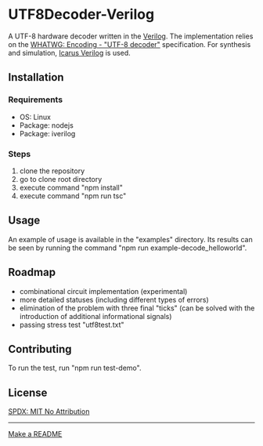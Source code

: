 # UTF8Decoder-Verilog

A UTF-8 hardware decoder written in the [Verilog](https://en.wikipedia.org/wiki/Verilog). The implementation relies on the [WHATWG: Encoding - "UTF-8 decoder"](https://encoding.spec.whatwg.org/#utf-8-decoder) specification. For synthesis and simulation, [Icarus Verilog](https://github.com/steveicarus/iverilog) is used.

## Installation

### Requirements

* OS: Linux
* Package: nodejs
* Package: iverilog

### Steps

1. clone the repository
2. go to clone root directory
3. execute command "npm install"
4. execute command "npm run tsc"

## Usage

An example of usage is available in the "examples" directory. Its results can be seen by running the command "npm run example-decode_helloworld".

## Roadmap

* combinational circuit implementation (experimental)
* more detailed statuses (including different types of errors)
* elimination of the problem with three final "ticks" (can be solved with the introduction of additional informational signals)
* passing stress test "utf8test.txt"

## Contributing

To run the test, run "npm run test-demo".

## License

[SPDX: MIT No Attribution](https://spdx.org/licenses/MIT-0.html)

---

[Make a README](https://www.makeareadme.com/)
